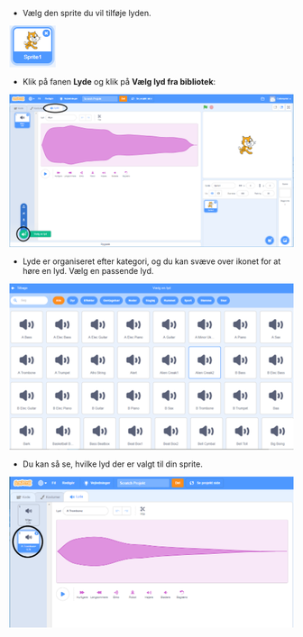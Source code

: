 + Vælg den sprite du vil tilføje lyden.

![sprite](images/sprite-select.png)

+ Klik på fanen **Lyde** og klik på **Vælg lyd fra bibliotek**:

![lyde og vælg en lyd-highlight](images/import-sound.png)

+ Lyde er organiseret efter kategori, og du kan svæve over ikonet for at høre en lyd. Vælg en passende lyd.

![lyd-menuen](images/choose-sound.png)

+ Du kan så se, hvilke lyd der er valgt til din sprite.

![ny lyd vist ved spriten](images/sound-imported.png)